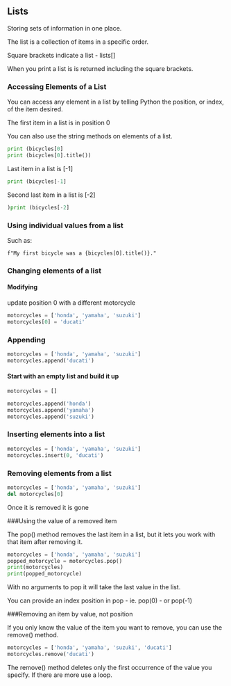 ## Lists

Storing sets of information in one place.

The list is a collection of items in a specific order.

Square brackets indicate a list - lists[]

When you print a list is is returned including the square brackets.

### Accessing Elements of a List

You can access any element in a list by telling Python the position, or index, of the item desired.

The first item in a list is in position 0

You can also use the string methods on elements of a list.

```python
print (bicycles[0]
print (bicycles[0].title())
```

Last item in a list is [-1]

```python
print (bicycles[-1]
```

Second last item in a list is [-2]

```python
)print (bicycles[-2]
```

### Using individual values from a list

Such as:

```
f"My first bicycle was a {bicycles[0].title()}."
```

### Changing elements of a list

#### Modifying

update position 0 with a different motorcycle

```python
motorcycles = ['honda', 'yamaha', 'suzuki']
motorcycles[0] = 'ducati'
```

### Appending

```python
motorcycles = ['honda', 'yamaha', 'suzuki']
motorcycles.append('ducati')
```

#### Start with an empty list and build it up

```python
motorcycles = []

motorcycles.append('honda')
motorcycles.append('yamaha')
motorcycles.append('suzuki')
```

### Inserting elements into a list

```python
motorcycles = ['honda', 'yamaha', 'suzuki']
motorcycles.insert(0, 'ducati')
```

### Removing elements from a list

```python
motorcycles = ['honda', 'yamaha', 'suzuki']
del motorcycles[0]
```

Once it is removed it is gone

###Using the value of a removed item 

The pop() method removes the last item in a list, but it lets you work with that item after removing it.

```python
motorcycles = ['honda', 'yamaha', 'suzuki']
popped_motorcycle = motorcycles.pop()
print(motorcycles)
print(popped_motorcycle)
```

With no arguments to pop it will take the last value in the list.

You can provide an index position in pop  - ie. pop(0) - or pop(-1)

###Removing an item by value, not position

If you only know the value of the item you want to remove, you can use the remove() method.

```python
motorcycles = ['honda', 'yamaha', 'suzuki', 'ducati']
motorcycles.remove('ducati')
```

The remove() method deletes only the first occurrence of the value you specify. If there are more use a loop.


